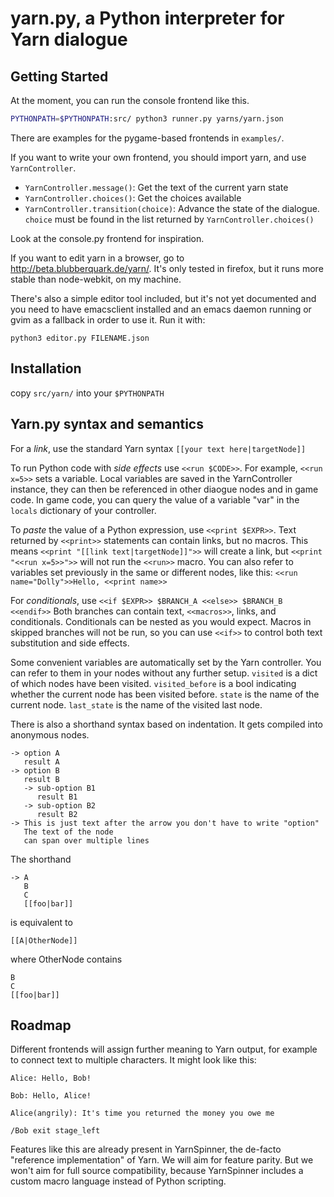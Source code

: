 yarn.py, a Python interpreter for Yarn dialogue
===============================================

Getting Started 
-------

At the moment, you can run the console frontend like this.

```bash
PYTHONPATH=$PYTHONPATH:src/ python3 runner.py yarns/yarn.json
```

There are examples for the pygame-based frontends in `examples/`.

If you want to write your own frontend, you should import yarn, and use
`YarnController`.

- `YarnController.message()`: Get the text of the current yarn state
- `YarnController.choices()`: Get the choices available
- `YarnController.transition(choice)`: Advance the state of the dialogue.
  `choice` must be found in the list returned by `YarnController.choices()`

Look at the console.py frontend for inspiration.


If you want to edit yarn in a browser, go to http://beta.blubberquark.de/yarn/.
It's only tested in firefox, but it runs more stable than node-webkit, on
my machine.

There's also a simple editor tool included, but it's not yet documented
and you need to have emacsclient installed and an emacs daemon running 
or gvim as a fallback in order to use it.
Run it with:
```
python3 editor.py FILENAME.json
```

Installation
-----------
copy `src/yarn/` into your `$PYTHONPATH`

Yarn.py syntax and semantics
----------------------------

For a *link*, use the standard Yarn syntax `[[your text here|targetNode]]`

To run Python code with *side effects* use `<<run $CODE>>`.
For example, `<<run x=5>>` sets a variable.
Local variables are saved in the YarnController instance, they can then be
referenced in other diaogue nodes and in game code. In game code, you can
query the value of a variable "var" in the `locals` dictionary of your
controller.

To *paste* the value of a Python expression, use `<<print $EXPR>>`.
Text returned by `<<print>>` statements can contain links, but no macros.
This means `<<print "[[link text|targetNode]]">>` will create a link, but
`<<print "<<run x=5>>">>` will not run the `<<run>>` macro. You can also refer
to variables set previously in the same or different nodes, like this:
`<<run name="Dolly">>Hello, <<print name>>`

For *conditionals*, use `<<if $EXPR>> $BRANCH_A <<else>> $BRANCH_B <<endif>>`
Both branches can contain text, `<<macros>>`, links, and conditionals.
Conditionals can be nested as you would expect. Macros in skipped branches will
not be run, so you can use `<<if>>` to control both text substitution and side
effects.

Some convenient variables are automatically set by the Yarn controller. You can
refer to them in your nodes without any further setup. `visited` is a dict of
which nodes have been visited. `visited_before` is a bool indicating whether
the current node has been visited before. `state` is the name of the current
node. `last_state` is the name of the visited last node.

There is also a shorthand syntax based on indentation. It gets compiled into
anonymous nodes. 
```
-> option A
   result A
-> option B
   result B
   -> sub-option B1
      result B1
   -> sub-option B2
      result B2
-> This is just text after the arrow you don't have to write "option"
   The text of the node
   can span over multiple lines
```

The shorthand
```
-> A
   B
   C
   [[foo|bar]]
```
is equivalent to 
```
[[A|OtherNode]]
```
where OtherNode contains
```
B
C
[[foo|bar]]
```

Roadmap
-------
Different frontends will assign further meaning to Yarn output, for 
example to connect text to multiple characters. It might look 
like this:

```
Alice: Hello, Bob!

Bob: Hello, Alice!

Alice(angrily): It's time you returned the money you owe me

/Bob exit stage_left
``` 

Features like this are already present in YarnSpinner, the de-facto "reference
implementation" of Yarn. We will aim for feature parity. But we won't aim for
full source compatibility, because YarnSpinner includes a custom macro language
instead of Python scripting.
